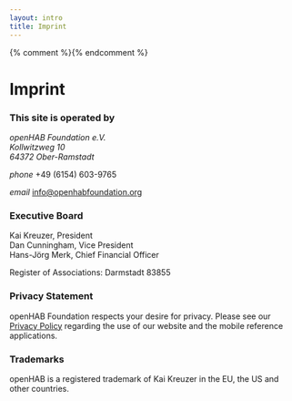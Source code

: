 ```yaml
---
layout: intro
title: Imprint
---
```

{% comment %}<!-- Based on http://www.openhab.org/imprint.html -->{% endcomment %}
# Imprint

### This site is operated by

<address>
<p>openHAB Foundation e.V.<br />Kollwitzweg 10<br />64372 Ober-Ramstadt</p>
</address>
<p><i class="material-icons">phone</i> +49 (6154) 603-9765</p>
<p><i class="material-icons">email</i> <a href="mailto:info@openhabfoundation.org">info@openhabfoundation.org</a></p>

### Executive Board

<p>Kai Kreuzer, President<br />Dan Cunningham, Vice President<br />Hans-Jörg Merk, Chief Financial Officer</p>
<p>Register of Associations: Darmstadt 83855</p>

### Privacy Statement

openHAB Foundation respects your desire for privacy. Please see our <a href="/privacy.html">Privacy Policy</a> regarding the use of our website and the mobile reference applications.

### Trademarks

openHAB is a registered trademark of Kai Kreuzer in the EU, the US and other countries.
